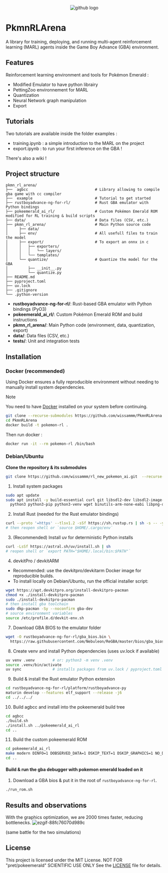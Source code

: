 <p align="center">
  <img src="https://github.com/user-attachments/assets/af723042-4714-4f7d-aeef-c7d77583ab47" alt="github logo">
</p>

# PkmnRLArena
A library for training, deploying, and running multi-agent reinforcement learning (MARL) agents inside the Game Boy Advance (GBA) environment.

## Features
Reinforcement learning environment and tools for Pokémon Emerald : 
- Modified Emulator to have python librairy 
- PettingZoo environnement for MARL
- Quantization 
- Neural Network graph manipulation 
- Export 

## Tutorials 
Two tutorials are available inside the folder examples :
- training.ipynb : a simple introduction to the MARL on the project
- export.ipynb : to run your first inference on the GBA !

There's also a wiki !
## Project structure
```
pkmn_rl_arena/
├──  agbcc                              # Library allowing to compile gba game with cc compiler
├──  example                            # Tutorial to get started
├── rustboyadvance-ng-for-rl/           # Rust GBA emulator with Python bindings
├── pokeemerald_ai_rl/                  # Custom Pokémon Emerald ROM modified for RL training & build scripts
├── data/                               # Data files (CSV, etc.)
├── pkmn_rl_arena/                      # Main Python source code
│     ├── data/ 
│     ├── env/                          # All usefull files to train the model
│     ├── export/                       # To export an onnx in c 
│     │   ├── exporters/
│     │   │   └── layers/
│     │   └── templates/
│     └── quantize/                     # Quantize the model for the GBA
│         ├── __init__.py
│         └── quantize.py
├── README.md
├── pyproject.toml
├── uv.lock
├── .gitignore
└── .python-version
```
- **rustboyadvance-ng-for-rl/**: Rust-based GBA emulator with Python bindings (PyO3)
- **pokeemerald_ai_rl/**: Custom Pokémon Emerald ROM and build instructions
- **pkmn_rl_arena/**: Main Python code (environment, data, quantization, export)
- **data/**: Data files (CSV, etc.)
- **tests/**: Unit and integration tests 

##  Installation 
### Docker (recommended)
Using Docker ensures a fully reproducible environment without needing to manually install system dependencies.

> [!NOTE]  
> You need to have [Docker](https://docs.docker.com/get-docker/) installed on your system before continuing.

```bash
git clone --recurse-submodules https://github.com/wissammm/PkmnRLArena.git
cd PkmnRLArena
docker build -t pokemon-rl .
```

Then run docker : 
```bash
docker run -it --rm pokemon-rl /bin/bash
```

### Debian/Ubuntu


**Clone the repository & its submodules**
```bash
git clone https://github.com/wissammm/rl_new_pokemon_ai.git  --recurse-submodule 
```

1. Install system packages
```bash
sudo apt update
sudo apt install -y build-essential curl git libsdl2-dev libsdl2-image-dev \
  python3 python3-pip python3-venv wget binutils-arm-none-eabi libpng-dev gdebi-core
```

2. Install Rust (needed for the Rust emulator bindings)
```bash
curl --proto '=https' --tlsv1.2 -sSf https://sh.rustup.rs | sh -s -- -y
# then reopen shell or `source $HOME/.cargo/env`
```

3. (Recommended) Install uv for deterministic Python installs
```bash
curl -LsSf https://astral.sh/uv/install.sh | sh
# reopen shell or `export PATH="$HOME/.local/bin:$PATH"`
```

4. devkitPro / devkitARM
- Recommended: use the devkitpro/devkitarm Docker image for reproducible builds.
- To install locally on Debian/Ubuntu, run the official installer script:
```bash
wget https://apt.devkitpro.org/install-devkitpro-pacman
chmod +x ./install-devkitpro-pacman
sudo ./install-devkitpro-pacman
# then install gba toolchain
sudo dkp-pacman -Sy --noconfirm gba-dev
# source environment variables
source /etc/profile.d/devkit-env.sh
```

7. Download GBA BIOS to the emulator folder
```bash
wget -O rustboyadvance-ng-for-rl/gba_bios.bin \
  https://raw.githubusercontent.com/Nebuleon/ReGBA/master/bios/gba_bios.bin
```

8. Create venv and install Python dependencies (uses uv.lock if available)
```bash
uv venv .venv        # or: python3 -m venv .venv
source .venv/bin/activate
uv sync              # installs packages from uv.lock / pyproject.toml
```

9. Build & install the Rust emulator Python extension
```bash
cd rustboyadvance-ng-for-rl/platform/rustboyadvance-py
maturin develop --features elf_support --release -j6
cd ../../../
```

10. Build agbcc and install into the pokeemerald build tree
```bash
cd agbcc
./build.sh
./install.sh ../pokeemerald_ai_rl
cd ..
```

11. Build the custom pokeemerald ROM
```bash
cd pokeemerald_ai_rl
make modern DINFO=1 DOBSERVED_DATA=1 DSKIP_TEXT=1 DSKIP_GRAPHICS=1 NO_DEBUG_PRINT=1 -j$(nproc)
cd ..
```

#### Build & run the gba debugger with pokemon emerald loaded on it

1. Download a GBA bios & put it in the root of `rustboyadvance-ng-for-rl`.
```bash
./run_rom.sh
```

## Results and observations
With the graphics optimization, we are 2000 times faster, reducing bottlenecks.
![ezgif-88fc76070d989c](https://github.com/user-attachments/assets/cf5e3ef2-1603-4af7-b740-3617784c1241)

(same battle for the two simulations)

## License
This project is licensed under the MIT License. NOT FOR "pret/pokeemerald" SCIENTIFIC USE ONLY
See the [LICENSE](LICENSE) file for details.

